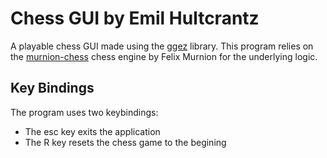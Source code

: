 # Chess GUI by Emil Hultcrantz

A playable chess GUI made using the [ggez](https://ggez.rs/) library. This program relies on the [murnion-chess](https://github.com/INDAPlus21/murnion-chess) chess engine by Felix Murnion for the underlying logic.

## Key Bindings

The program uses two keybindings:

* The esc key exits the application
* The R key resets the chess game to the begining
